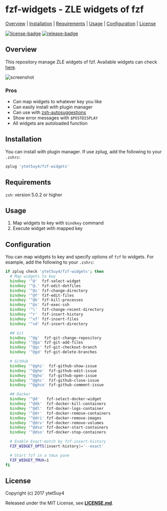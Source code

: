 # fzf-widgets - ZLE widgets of fzf

[Overview](#overview) |
[Installation](#installation) |
[Requirements](#requirements) |
[Usage](#usage) |
[Configuration](#configuration) |
[License](#license)

[![license-badge]][license-link]
[![release-badge]][release-link]

## Overview

This repository manage ZLE widgets of fzf.
Available widgets can check [here][widgets-link].

![screenshot]

### Pros

* Can map widgets to whatever key you like
* Can easily install with plugin manager
* Can use with [zsh-autosuggestions][zsh-autosuggestions-link]
* Show error messages with `$POSTDISPLAY`
* All widgets are autoloaded function

## Installation

You can install with plugin manager.
If use zplug, add the following to your `.zshrc`:

```zsh
zplug 'ytet5uy4/fzf-widgets'
```

## Requirements

`zsh`: version 5.0.2 or higher

## Usage

1. Map widgets to key with `bindkey` command
1. Execute widget with mapped key

## Configuration

You can map widgets to key and specify options of `fzf` to widgets.
For example, add the following to your `.zshrc`:

```zsh
if zplug check 'ytet5uy4/fzf-widgets'; then
  # Map widgets to key
  bindkey '^@'  fzf-select-widget
  bindkey '^@.' fzf-edit-dotfiles
  bindkey '^@c' fzf-change-directory
  bindkey '^@f' fzf-edit-files
  bindkey '^@k' fzf-kill-processes
  bindkey '^@s' fzf-exec-ssh
  bindkey '^\'  fzf-change-recent-directory
  bindkey '^r'  fzf-insert-history
  bindkey '^xf' fzf-insert-files
  bindkey '^xd' fzf-insert-directory

  ## Git
  bindkey '^@g'  fzf-git-change-repository
  bindkey '^@ga' fzf-git-add-files
  bindkey '^@gc' fzf-git-checkout-branch
  bindkey '^@gd' fzf-git-delete-branches

  # GitHub
  bindkey '^@ghi'  fzf-github-show-issue
  bindkey '^@ghe'  fzf-github-edit-issue
  bindkey '^@gho'  fzf-github-open-issue
  bindkey '^@ghc'  fzf-github-close-issue
  bindkey '^@ghco' fzf-github-comment-issue

  ## Docker
  bindkey '^@d'   fzf-select-docker-widget
  bindkey '^@dk'  fzf-docker-kill-containers
  bindkey '^@dl'  fzf-docker-logs-container
  bindkey '^@dr'  fzf-docker-remove-containers
  bindkey '^@dri' fzf-docker-remove-images
  bindkey '^@drv' fzf-docker-remove-volumes
  bindkey '^@dsa' fzf-docker-start-containers
  bindkey '^@dso' fzf-docker-stop-containers

  # Enable Exact-match by fzf-insert-history
  FZF_WIDGET_OPTS[insert-history]='--exact'

  # Start fzf in a tmux pane
  FZF_WIDGET_TMUX=1
fi
```

## License

Copyright (c) 2017 ytet5uy4

Released under the MIT License, see **[LICENSE.md][license-link]**.

[screenshot]: https://dl.dropboxusercontent.com/s/jqhkdznfwxb24e4/fzf-widgets.png
[release-badge]: https://img.shields.io/github/release/ytet5uy4/fzf-widgets.svg?style=flat-square
[license-badge]: https://img.shields.io/github/license/ytet5uy4/fzf-widgets.svg?style=flat-square

[release-link]: //github.com/ytet5uy4/fzf-widgets/releases/latest
[license-link]: LICENSE.md
[zsh-autosuggestions-link]: //github.com/zsh-users/zsh-autosuggestions
[widgets-link]: //github.com/ytet5uy4/fzf-widgets/tree/master/autoload/widgets
[ghq-link]: //github.com/motemen/ghq
